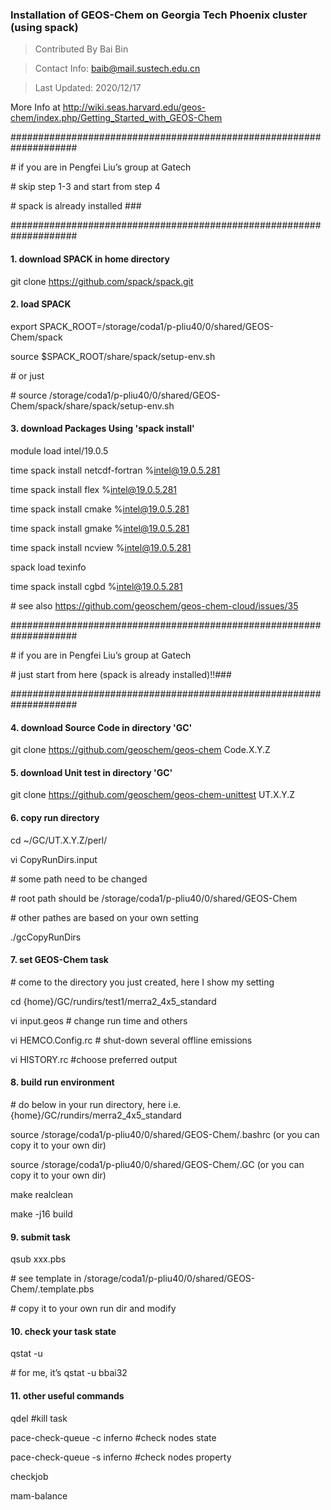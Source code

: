 ### Installation of GEOS-Chem on Georgia Tech Phoenix cluster (using spack)

> Contributed By Bai Bin

> Contact Info: baib@mail.sustech.edu.cn

> Last Updated: 2020/12/17

More Info at http://wiki.seas.harvard.edu/geos-chem/index.php/Getting_Started_with_GEOS-Chem

\####################################################################

\# if you are in Pengfei Liu’s group at Gatech 

\# skip step 1-3 and start from step 4 

\# spack is already installed ###

\####################################################################

#### 1. download SPACK in home directory

git clone https://github.com/spack/spack.git

#### 2. load SPACK

export SPACK_ROOT=/storage/coda1/p-pliu40/0/shared/GEOS-Chem/spack

source $SPACK_ROOT/share/spack/setup-env.sh

\# or just

\# source /storage/coda1/p-pliu40/0/shared/GEOS-Chem/spack/share/spack/setup-env.sh

#### 3. download Packages Using 'spack install'

module load intel/19.0.5

time spack install netcdf-fortran %intel@19.0.5.281

time spack install flex %intel@19.0.5.281

time spack install cmake %intel@19.0.5.281

time spack install gmake %intel@19.0.5.281

time spack install ncview %intel@19.0.5.281

spack load texinfo

time spack install cgbd %intel@19.0.5.281

\# see also https://github.com/geoschem/geos-chem-cloud/issues/35

\####################################################################

\# if you are in Pengfei Liu’s group at Gatech 

\# just start from here (spack is already installed)!!###

\####################################################################

#### 4. download Source Code in directory 'GC'

git clone https://github.com/geoschem/geos-chem Code.X.Y.Z

#### 5. download Unit test in directory 'GC'

git clone https://github.com/geoschem/geos-chem-unittest UT.X.Y.Z

#### 6. copy run directory

cd ~/GC/UT.X.Y.Z/perl/

vi CopyRunDirs.input

\# some path need to be changed

\# root path should be /storage/coda1/p-pliu40/0/shared/GEOS-Chem

\# other pathes are based on your own setting

./gcCopyRunDirs

#### 7. set GEOS-Chem task

\# come to the directory you just created, here I show my setting

cd {home}/GC/rundirs/test1/merra2_4x5_standard

vi input.geos # change run time and others

vi HEMCO.Config.rc # shut-down several offline emissions

vi HISTORY.rc #choose preferred output

#### 8. build run environment

\# do below in your run directory, here i.e. {home}/GC/rundirs/merra2_4x5_standard

source /storage/coda1/p-pliu40/0/shared/GEOS-Chem/.bashrc (or you can copy it to your own dir)

source /storage/coda1/p-pliu40/0/shared/GEOS-Chem/.GC (or you can copy it to your own dir)

make realclean

make -j16 build

#### 9. submit task

qsub xxx.pbs

\# see template in /storage/coda1/p-pliu40/0/shared/GEOS-Chem/.template.pbs

\# copy it to your own run dir and modify

#### 10. check your task state

qstat -u <username>

\# for me, it’s qstat -u bbai32

#### 11. other useful commands

qdel <job id> #kill task

pace-check-queue -c inferno  #check nodes state

pace-check-queue -s inferno  #check nodes property

checkjob <job id>

mam-balance

